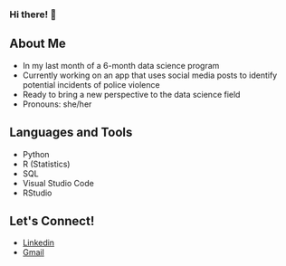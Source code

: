 ### Hi there! 👋


## About Me
- In my last month of a 6-month data science program
- Currently working on an app that uses social media posts to identify potential incidents of police violence
- Ready to bring a new perspective to the data science field
- Pronouns: she/her


## Languages and Tools
- Python
- R (Statistics)
- SQL
- Visual Studio Code
- RStudio


## Let's Connect!
- [Linkedin](https://www.linkedin.com/in/hillary-khan/) 
- [Gmail](mailto:khan.hillary@gmail.com)

